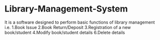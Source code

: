 # Library-Management-System
It is a software designed to perform basic functions of library management i.e.
1.Book Issue
2.Book Return/Deposit
3.Registration of a new book/student
4.Modify book/student details
6.Delete details
